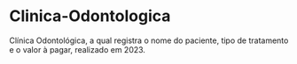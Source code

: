 # Clinica-Odontologica
Clínica Odontológica, a qual registra o nome do paciente, tipo de tratamento e o valor à pagar, realizado em 2023.
